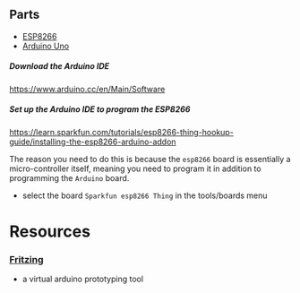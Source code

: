 ## Parts
- [ESP8266](https://www.sparkfun.com/products/13678)
- [Arduino Uno]()

##### Download the Arduino IDE

https://www.arduino.cc/en/Main/Software

##### Set up the Arduino IDE to program the ESP8266

https://learn.sparkfun.com/tutorials/esp8266-thing-hookup-guide/installing-the-esp8266-arduino-addon

The reason you need to do this is because the `esp8266` board is essentially a micro-controller itself, meaning you need to program it in addition to programming the `Arduino` board.

- select the board `Sparkfun esp8266 Thing` in the tools/boards menu




# Resources

### [Fritzing](http://fritzing.org/home/)
- a virtual arduino prototyping tool
